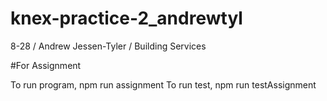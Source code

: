 # knex-practice-2_andrewtyl
 8-28 / Andrew Jessen-Tyler / Building Services

 #For Assignment
 
 To run program, npm run assignment
 To run test, npm run testAssignment